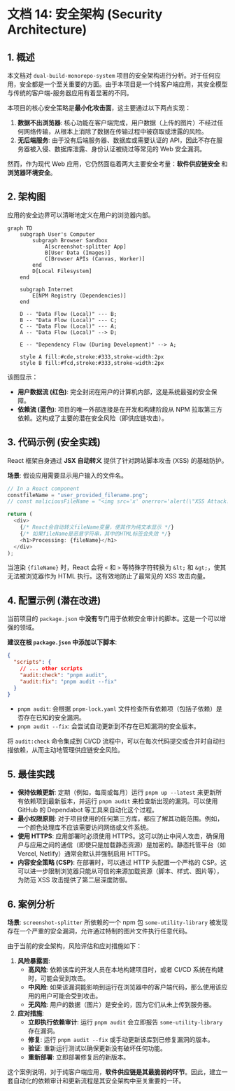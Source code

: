 
# 文档 14: 安全架构 (Security Architecture)

## 1. 概述

本文档对 `dual-build-monorepo-system` 项目的安全架构进行分析。对于任何应用，安全都是一个至关重要的方面。由于本项目是一个纯客户端应用，其安全模型与传统的客户端-服务器应用有着显著的不同。

本项目的核心安全策略是**最小化攻击面**，这主要通过以下两点实现：
1.  **数据不出浏览器**: 核心功能在客户端完成，用户数据（上传的图片）不经过任何网络传输，从根本上消除了数据在传输过程中被窃取或泄露的风险。
2.  **无后端服务**: 由于没有后端服务器、数据库或需要认证的 API，因此不存在服务器被入侵、数据库泄露、身份认证被绕过等常见的 Web 安全漏洞。

然而，作为现代 Web 应用，它仍然面临着两大主要安全考量：**软件供应链安全** 和 **浏览器环境安全**。

## 2. 架构图

应用的安全边界可以清晰地定义在用户的浏览器内部。

```mermaid
graph TD
    subgraph User's Computer
        subgraph Browser Sandbox
            A[screenshot-splitter App]
            B[User Data (Images)]
            C[Browser APIs (Canvas, Worker)]
        end
        D[Local Filesystem]
    end

    subgraph Internet
        E[NPM Registry (Dependencies)]
    end

    D -- "Data Flow (Local)" --- B;
    B -- "Data Flow (Local)" --- C;
    C -- "Data Flow (Local)" --- A;
    A -- "Data Flow (Local)" --> D;
    
    E -- "Dependency Flow (During Development)" --> A;

    style A fill:#cde,stroke:#333,stroke-width:2px
    style B fill:#fcd,stroke:#333,stroke-width:2px
```
该图显示：
*   **用户数据流 (红色)**: 完全封闭在用户的计算机内部，这是系统最强的安全保障。
*   **依赖流 (蓝色)**: 项目的唯一外部连接是在开发和构建阶段从 NPM 拉取第三方依赖。这构成了主要的潜在安全风险（即供应链攻击）。

## 3. 代码示例 (安全实践)

React 框架自身通过 **JSX 自动转义** 提供了针对跨站脚本攻击 (XSS) 的基础防护。

**场景**: 假设应用需要显示用户输入的文件名。
```typescript
// In a React component
constfileName = "user_provided_filename.png";
// const maliciousFileName = "<img src='x' onerror='alert(\"XSS Attack!\")'>";

return (
  <div>
    {/* React会自动转义fileName变量，使其作为纯文本显示 */}
    {/* 如果fileName是恶意字符串，其中的HTML标签会失效 */}
    <h1>Processing: {fileName}</h1>
  </div>
);
```
当渲染 `{fileName}` 时，React 会将 `<` 和 `>` 等特殊字符转换为 `&lt;` 和 `&gt;`，使其无法被浏览器作为 HTML 执行。这有效地防止了最常见的 XSS 攻击向量。

## 4. 配置示例 (潜在改进)

当前项目的 `package.json` 中**没有**专门用于依赖安全审计的脚本。这是一个可以增强的领域。

**建议在根 `package.json` 中添加以下脚本**:
```json
{
  "scripts": {
    // ... other scripts
    "audit:check": "pnpm audit",
    "audit:fix": "pnpm audit --fix"
  }
}
```
*   `pnpm audit`: 会根据 `pnpm-lock.yaml` 文件检查所有依赖项（包括子依赖）是否存在已知的安全漏洞。
*   `pnpm audit --fix`: 会尝试自动更新到不存在已知漏洞的安全版本。

将 `audit:check` 命令集成到 CI/CD 流程中，可以在每次代码提交或合并时自动扫描依赖，从而主动地管理供应链安全风险。

## 5. 最佳实践

*   **保持依赖更新**: 定期（例如，每周或每月）运行 `pnpm up --latest` 来更新所有依赖项到最新版本，并运行 `pnpm audit` 来检查新出现的漏洞。可以使用 GitHub 的 Dependabot 等工具来自动化这个过程。
*   **最小权限原则**: 对于项目使用的任何第三方库，都应了解其功能范围。例如，一个颜色处理库不应该需要访问网络或文件系统。
*   **使用 HTTPS**: 应用部署时必须使用 HTTPS。这可以防止中间人攻击，确保用户与应用之间的通信（即使只是加载静态资源）是加密的。静态托管平台（如 Vercel, Netlify）通常会默认并强制启用 HTTPS。
*   **内容安全策略 (CSP)**: 在部署时，可以通过 HTTP 头配置一个严格的 CSP。这可以进一步限制浏览器只能从可信的来源加载资源（脚本、样式、图片等），为防范 XSS 攻击提供了第二层深度防御。

## 6. 案例分析

**场景**: `screenshot-splitter` 所依赖的一个 npm 包 `some-utility-library` 被发现存在一个严重的安全漏洞，允许通过特制的图片文件执行任意代码。

由于当前的安全架构，风险评估和应对措施如下：
1.  **风险暴露面**:
    *   **高风险**: 依赖该库的开发人员在本地构建项目时，或者 CI/CD 系统在构建时，可能会受到攻击。
    *   **中风险**: 如果该漏洞能影响到运行在浏览器中的客户端代码，那么使用该应用的用户可能会受到攻击。
    *   **无风险**: 用户的数据（图片）是安全的，因为它们从未上传到服务器。
2.  **应对措施**:
    *   **立即执行依赖审计**: 运行 `pnpm audit` 会立即报告 `some-utility-library` 存在漏洞。
    *   **修复**: 运行 `pnpm audit --fix` 或手动更新该库到已修复漏洞的版本。
    *   **验证**: 重新运行测试以确保更新没有破坏任何功能。
    *   **重新部署**: 立即部署修复后的新版本。

这个案例说明，对于纯客户端应用，**软件供应链是其最脆弱的环节**。因此，建立一套自动化的依赖审计和更新流程是其安全架构中至关重要的一环。
